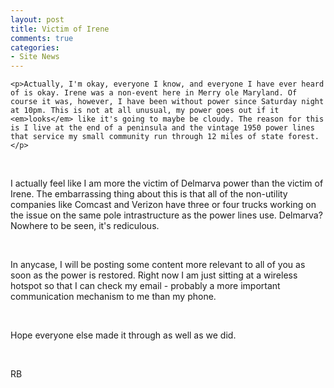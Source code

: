 ```yaml
---
layout: post
title: Victim of Irene
comments: true
categories:
- Site News
---
```



    <p>Actually, I'm okay, everyone I know, and everyone I have ever heard of is okay. Irene was a non-event here in Merry ole Maryland. Of course it was, however, I have been without power since Saturday night at 10pm. This is not at all unusual, my power goes out if it <em>looks</em> like it's going to maybe be cloudy. The reason for this is I live at the end of a peninsula and the vintage 1950 power lines that service my small community run through 12 miles of state forest.</p>
<br/>
<p>I actually feel like I am more the victim of Delmarva power than the victim of Irene. The embarrassing thing about this is that all of the non-utility companies like Comcast and Verizon have three or four trucks working on the issue on the same pole intrastructure as the power lines use. Delmarva? Nowhere to be seen, it's rediculous. </p>
<br/>
<p>In anycase, I will be posting some content more relevant to all of you as soon as the power is restored. Right now I am just sitting at a wireless hotspot so that I can check my email - probably a more important communication mechanism to me than my phone.</p>
<br/>
<p>Hope everyone else made it through as well as we did.</p>
<br/>
<p>RB</p>